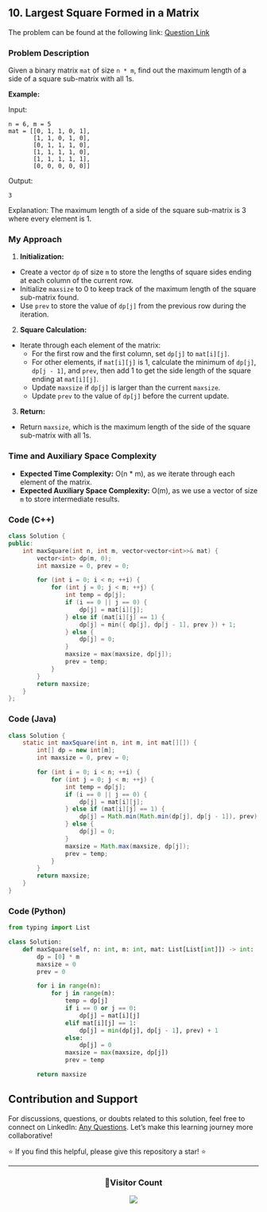 ## 10. Largest Square Formed in a Matrix

The problem can be found at the following link: [Question Link](https://www.geeksforgeeks.org/problems/largest-square-formed-in-a-matrix0806/1)

### Problem Description

Given a binary matrix `mat` of size `n * m`, find out the maximum length of a side of a square sub-matrix with all 1s.

**Example:**

Input:

```
n = 6, m = 5
mat = [[0, 1, 1, 0, 1],
       [1, 1, 0, 1, 0],
       [0, 1, 1, 1, 0],
       [1, 1, 1, 1, 0],
       [1, 1, 1, 1, 1],
       [0, 0, 0, 0, 0]]
```

Output:

```
3
```

Explanation:
The maximum length of a side of the square sub-matrix is 3 where every element is 1.

### My Approach

1. **Initialization:**

- Create a vector `dp` of size `m` to store the lengths of square sides ending at each column of the current row.
- Initialize `maxsize` to 0 to keep track of the maximum length of the square sub-matrix found.
- Use `prev` to store the value of `dp[j]` from the previous row during the iteration.

2. **Square Calculation:**

- Iterate through each element of the matrix:
  - For the first row and the first column, set `dp[j]` to `mat[i][j]`.
  - For other elements, if `mat[i][j]` is 1, calculate the minimum of `dp[j]`, `dp[j - 1]`, and `prev`, then add 1 to get the side length of the square ending at `mat[i][j]`.
  - Update `maxsize` if `dp[j]` is larger than the current `maxsize`.
  - Update `prev` to the value of `dp[j]` before the current update.

3. **Return:**

- Return `maxsize`, which is the maximum length of the side of the square sub-matrix with all 1s.

### Time and Auxiliary Space Complexity

- **Expected Time Complexity:** O(n \* m), as we iterate through each element of the matrix.
- **Expected Auxiliary Space Complexity:** O(m), as we use a vector of size `m` to store intermediate results.

### Code (C++)

```cpp
class Solution {
public:
    int maxSquare(int n, int m, vector<vector<int>>& mat) {
        vector<int> dp(m, 0);
        int maxsize = 0, prev = 0;

        for (int i = 0; i < n; ++i) {
            for (int j = 0; j < m; ++j) {
                int temp = dp[j];
                if (i == 0 || j == 0) {
                    dp[j] = mat[i][j];
                } else if (mat[i][j] == 1) {
                    dp[j] = min({ dp[j], dp[j - 1], prev }) + 1;
                } else {
                    dp[j] = 0;
                }
                maxsize = max(maxsize, dp[j]);
                prev = temp;
            }
        }
        return maxsize;
    }
};
```

### Code (Java)

```java
class Solution {
    static int maxSquare(int n, int m, int mat[][]) {
        int[] dp = new int[m];
        int maxsize = 0, prev = 0;

        for (int i = 0; i < n; ++i) {
            for (int j = 0; j < m; ++j) {
                int temp = dp[j];
                if (i == 0 || j == 0) {
                    dp[j] = mat[i][j];
                } else if (mat[i][j] == 1) {
                    dp[j] = Math.min(Math.min(dp[j], dp[j - 1]), prev) + 1;
                } else {
                    dp[j] = 0;
                }
                maxsize = Math.max(maxsize, dp[j]);
                prev = temp;
            }
        }
        return maxsize;
    }
}
```

### Code (Python)

```python
from typing import List

class Solution:
    def maxSquare(self, n: int, m: int, mat: List[List[int]]) -> int:
        dp = [0] * m
        maxsize = 0
        prev = 0

        for i in range(n):
            for j in range(m):
                temp = dp[j]
                if i == 0 or j == 0:
                    dp[j] = mat[i][j]
                elif mat[i][j] == 1:
                    dp[j] = min(dp[j], dp[j - 1], prev) + 1
                else:
                    dp[j] = 0
                maxsize = max(maxsize, dp[j])
                prev = temp

        return maxsize
```

## Contribution and Support

For discussions, questions, or doubts related to this solution, feel free to connect on LinkedIn: [Any Questions](https://www.linkedin.com/in/patel-hetkumar-sandipbhai-8b110525a/). Let’s make this learning journey more collaborative!

⭐ If you find this helpful, please give this repository a star! ⭐

---

<div align="center">
  <h3><b>📍Visitor Count</b></h3>
</div>

<p align="center">
  <img src="https://profile-counter.glitch.me/Hunterdii/count.svg" />
</p>
